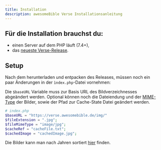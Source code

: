 ```yaml
---
title: Installation
description: awesomeBible Verse Installationsanleitung
---
```


## Für die Installation brauchst du:

- einen Server auf dem PHP läuft (7.4+),
- das [neueste Verse-Release](https://github.com/awesomeBible/verse/releases/latest).

## Setup
Nach dem herunterladen und entpacken des Releases, müssen noch ein paar Änderungen in der `ìndex.php`-Datei vornehmen:

Die `$baseURL` Variable muss zur Basis URL des Bildverzeichnesses abgeändert werden.
Optional können noch die Dateiendung und der [MIME-Type](https://developer.mozilla.org/en-US/docs/Web/HTTP/Basics_of_HTTP/MIME_types/Common_types) der Bilder, sowie der Pfad zur Cache-State Datei geändert werden.

```php
# index.php
$baseURL = "https://verse.awesomebible.de/img/"
$fileExtension = ".jpg";
$fileMimeType = "image/jpg";
$cacheRef = "cacheFile.txt";
$cachedImage = "cachedImage.jpg";
```

Die Bilder kann man nach Jahren sortiert [hier](/verse/versbilder/) finden.